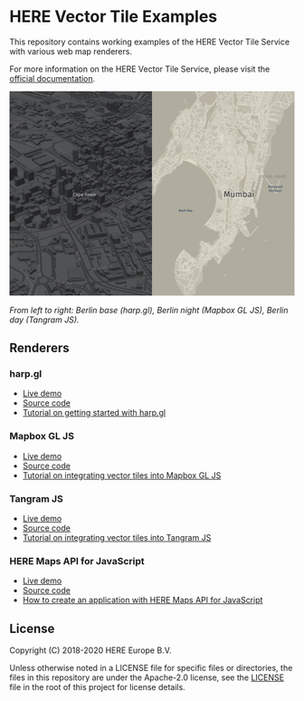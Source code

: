 # HERE Vector Tile Examples

This repository contains working examples of the HERE Vector Tile Service with various web map renderers.

For more information on the HERE Vector Tile Service, please visit the [official documentation](https://developer.here.com/documentation/vector-tiles-api/).

![triple map view](maps.png)

_From left to right: Berlin base (harp.gl), Berlin night (Mapbox GL JS), Berlin day (Tangram JS)._

## Renderers

### harp.gl

* [Live demo](https://heremaps.github.io/here-vector-tile-examples/harpgl)
* [Source code](https://github.com/heremaps/here-vector-tile-examples/blob/master/harpgl/index.html)
* [Tutorial on getting started with harp.gl](https://developer.here.com/tutorials/harpgl)

### Mapbox GL JS

* [Live demo](https://heremaps.github.io/here-vector-tile-examples/mapbox)
* [Source code](https://github.com/heremaps/here-vector-tile-examples/blob/master/mapbox/index.html)
* [Tutorial on integrating vector tiles into Mapbox GL JS](https://developer.here.com/tutorials/vector-tile-mapbox)

### Tangram JS

* [Live demo](https://heremaps.github.io/here-vector-tile-examples/tangram)
* [Source code](https://github.com/heremaps/here-vector-tile-examples/blob/master/tangram/index.html)
* [Tutorial on integrating vector tiles into Tangram JS](https://developer.here.com/tutorials/vector-tile-tangram)

### HERE Maps API for JavaScript

* [Live demo](https://heremaps.github.io/here-vector-tile-examples/here-maps-api-for-javascript)
* [Source code](https://github.com/heremaps/here-vector-tile-examples/blob/master/here-maps-api-for-javascript/index.html)
* [How to create an application with HERE Maps API for JavaScript](https://developer.here.com/tutorials/javascript-api/)

## License

Copyright (C) 2018-2020 HERE Europe B.V.

Unless otherwise noted in a LICENSE file for specific files or directories, the files in this repository are under the Apache-2.0 license, see the [LICENSE](./LICENSE) file in the root of this project for license details.
